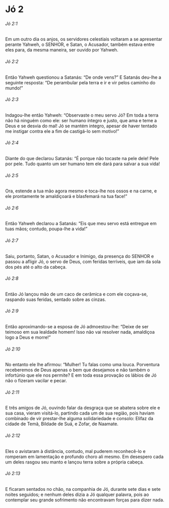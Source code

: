 # Jó 2

###### Jó 2:1

Em um outro dia os anjos, os servidores celestiais voltaram a se apresentar perante Yahweh, o SENHOR, e Satan, o Acusador, também estava entre eles para, da mesma maneira, ser ouvido por Yahweh.

###### Jó 2:2

Então Yahweh questionou a Satanás: “De onde vens?” E Satanás deu-lhe a seguinte resposta: “De perambular pela terra e ir e vir pelos caminho do mundo!”

###### Jó 2:3

Indagou-lhe então Yahweh: “Observaste o meu servo Jó? Em toda a terra não há ninguém como ele: ser humano íntegro e justo, que ama e teme a Deus e se desvia do mal! Jó se mantém integro, apesar de haver tentado me instigar contra ele a fim de castigá-lo sem motivo!”

###### Jó 2:4

Diante do que declarou Satanás: “É porque não tocaste na pele dele! Pele por pele. Tudo quanto um ser humano tem ele dará para salvar a sua vida!

###### Jó 2:5

Ora, estende a tua mão agora mesmo e toca-lhe nos ossos e na carne, e ele prontamente te amaldiçoará e blasfemará na tua face!”

###### Jó 2:6

Então Yahweh declarou a Satanás: “Eis que meu servo está entregue em tuas mãos; contudo, poupa-lhe a vida!”

###### Jó 2:7

Saiu, portanto, Satan, o Acusador e Inimigo, da presença do SENHOR e passou a afligir Jó, o servo de Deus, com feridas terríveis, que iam da sola dos pés até o alto da cabeça.

###### Jó 2:8

Então Jó lançou mão de um caco de cerâmica e com ele coçava-se, raspando suas feridas, sentado sobre as cinzas.

###### Jó 2:9

Então aproximando-se a esposa de Jó admoestou-lhe: “Deixe de ser teimoso em sua lealdade homem! Isso não vai resolver nada, amaldiçoa logo a Deus e morre!”

###### Jó 2:10

No entanto ele lhe afirmou: “Mulher! Tu falas como uma louca. Porventura receberemos de Deus apenas o bem que desejamos e não também o infortúnio que ele nos permite? E em toda essa provação os lábios de Jó não o fizeram vacilar e pecar.

###### Jó 2:11

E três amigos de Jó, ouvindo falar da desgraça que se abatera sobre ele e sua casa, vieram visitá-lo, partindo cada um de sua região, pois haviam combinado de vir prestar-lhe alguma solidariedade e consolo: Elifaz da cidade de Temã, Bildade de Suá, e Zofar, de Naamate.

###### Jó 2:12

Eles o avistaram à distância, contudo, mal puderem reconhecê-lo e romperam em lamentação e profundo choro ali mesmo. Em desespero cada um deles rasgou seu manto e lançou terra sobre a própria cabeça.

###### Jó 2:13

E ficaram sentados no chão, na companhia de Jó, durante sete dias e sete noites seguidos; e nenhum deles dizia a Jó qualquer palavra, pois ao contemplar seu grande sofrimento não encontravam forças para dizer nada.

